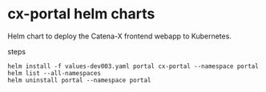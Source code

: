 # cx-portal helm charts

Helm chart to deploy the Catena-X frontend webapp to Kubernetes.

steps

    helm install -f values-dev003.yaml portal cx-portal --namespace portal
    helm list --all-namespaces
    helm uninstall portal --namespace portal

